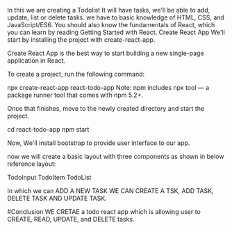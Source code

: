 In this we are creating a Todolist
It will have tasks, we'll be able to add, update, list or delete tasks.
we have to basic knowledge of HTML, CSS, and JavaScript/ES6. You should also know the fundamentals of React, which you can learn by reading Getting Started with React.
Create React App
We'll start by installing the project with create-react-app.

Create React App is the best way to start building a new single-page application in React.

To create a project, run the following command:

npx create-react-app react-todo-app
Note: npm includes npx tool — a package runner tool that comes with npm 5.2+.

Once that finishes, move to the newly created directory and start the project.

cd react-todo-app
npm start

Now, We'll install bootstrap to provide user interface to our app.

now we will create a basic layout with three components as shown in below reference layout:

TodoInput
TodoItem
TodoList

In which we can ADD A NEW TASK
WE CAN CREATE A TSK, ADD TASK, DELETE TASK AND UPDATE TASK.


#Conclusion
WE CRETAE a todo react app which is allowing user to CREATE, READ, UPDATE, and DELETE tasks.

